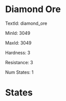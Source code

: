 # Diamond Ore

TextId: diamond_ore

MinId: 3049

MaxId: 3049

Hardness: 3

Resistance: 3


Num States: 1

# States
```

```